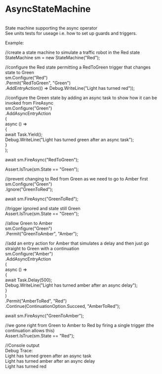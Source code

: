 
# AsyncStateMachine<br />
<br />
State machine supporting the async operator<br />
See units tests for useage i.e. how to set up guards and triggers.<br />

Example:<br />

//create a state machine to simulate a traffic robot in the Red state<br />
StateMachine sm = new StateMachine("Red");<br />

//configure the Red state permitting a RedToGreen trigger that changes state to Green<br />
sm.Configure("Red")<br />
  .Permit("RedToGreen", "Green")<br />
  .AddEntryAction(() => Debug.WriteLine("Light has turned red"));<br />

//configure the Green state by adding an async task to show how it can be invoked from FireAsync<br />
sm.Configure("Green")<br />
  .AddAsyncEntryAction<br />
  (<br />
    async () =><br />
    {<br />
      await Task.Yield();<br />
      Debug.WriteLine("Light has turned green after an async task");<br />
    }<br />
  );<br />

await sm.FireAsync("RedToGreen");<br />

Assert.IsTrue(sm.State == "Green");<br />

//prevent changing to Red from Green as we need to go to Amber first<br />
sm.Configure("Green")<br />
  .Ignore("GreenToRed");<br />

await sm.FireAsync("GreenToRed");<br />

//trigger ignored and state still Green<br />
Assert.IsTrue(sm.State == "Green");<br />

//allow Green to Amber<br />
sm.Configure("Green")<br />
  .Permit("GreenToAmber", "Amber");<br />

//add an entry action for Amber that simulates a delay and then just go straight to Green with a continuation<br />
sm.Configure("Amber")<br />
  .AddAsyncEntryAction<br />
  (<br />
    async () =><br />
    {<br />
      await Task.Delay(500);<br />
      Debug.WriteLine("Light has turned amber after an async delay");<br />
    }<br />
  )<br />
  .Permit("AmberToRed", "Red")<br />
  .Continue(ContinuationOption.Succeed, "AmberToRed");<br />

await sm.FireAsync("GreenToAmber");<br />

//we gone right from Green to Amber to Red by firing a single trigger (the continuation allows this)<br />
Assert.IsTrue(sm.State == "Red");<br />

//Console output<br />
Debug Trace:<br />
Light has turned green after an async task<br />
Light has turned amber after an async delay<br />
Light has turned red<br />

